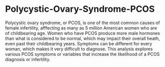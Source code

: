 # Polycystic-Ovary-Syndrome-PCOS

Polycystic ovary syndrome, or PCOS, is one of the most common causes of female infertility, afffecting as many as 5 million American women who are of childbearing age. Women who have PCOS produce more male hormones than what is considered to be normal, which may impact their overall heath, even past their childbearing years. Symptoms can be different for every woman, which makes it very difficult to diagnose. This analysis explores various PCOS symptoms or variables that increase the likelihood of a PCOS diagnosis or infertility.
